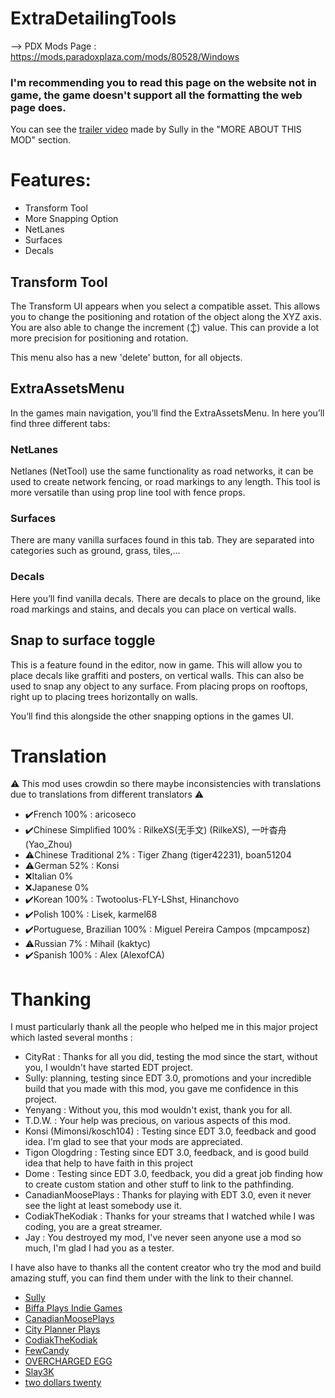 # ExtraDetailingTools

--> PDX Mods Page : https://mods.paradoxplaza.com/mods/80528/Windows

### I'm recommending you to read this page on the website not in game, the game doesn't support all the formatting the web page does.

You can see the [trailer video](https://youtu.be/aALkRFdWOhM?si=nd_caJkElHPi6thE) made by Sully in the "MORE ABOUT THIS MOD" section.

# Features:
* Transform Tool
* More Snapping Option
* NetLanes
* Surfaces
* Decals

## Transform Tool
The Transform UI appears when you select a compatible asset. This allows you to change the positioning and rotation of the object along the XYZ axis. You are also able to change the increment (↕) value. This can provide a lot more precision for positioning and rotation.

This menu also has a new 'delete' button, for all objects.

## ExtraAssetsMenu

In the games main navigation, you’ll find the ExtraAssetsMenu. In here you’ll find three different tabs:

### NetLanes
Netlanes (NetTool) use the same functionality as road networks, it can be used to create network fencing, or road markings to any length. This tool is more versatile than using prop line tool with fence props.

### Surfaces
There are many vanilla surfaces found in this tab. They are separated into categories such as ground, grass, tiles,...

### Decals
Here you’ll find vanilla decals. There are decals to place on the ground, like road markings and stains, and decals you can place on vertical walls.

## Snap to surface toggle
This is a feature found in the editor, now in game. This will allow you to place decals like graffiti and posters, on vertical walls. This can also be used to snap any object to any surface. From placing props on rooftops, right up to placing trees horizontally on walls.

You’ll find this alongside the other snapping options in the games UI.

# Translation
⚠️ This mod uses crowdin so there maybe inconsistencies with translations due to translations from different translators ⚠️
- ✔️French 100% : aricoseco
- ✔️Chinese Simplified 100% : RilkeXS(无手文) (RilkeXS), 一叶杳舟 (Yao_Zhou)
- ⚠️Chinese Traditional 2% : Tiger Zhang (tiger42231), boan51204
- ⚠️German 52% : Konsi
- ❌Italian 0%
- ❌Japanese 0%
- ✔️Korean 100% : Twotoolus-FLY-LShst, Hinanchovo
- ✔️Polish 100% : Lisek, karmel68
- ✔️Portuguese, Brazilian 100% : Miguel Pereira Campos (mpcamposz)
- ⚠️Russian 7% : Mihail (kaktyc)
- ✔️Spanish 100% : Alex (AlexofCA)

# Thanking
I must particularly thank all the people who helped me in this major project which lasted several months :
* CityRat : Thanks for all you did, testing the mod since the start, without you, I wouldn't have started EDT project.
* Sully: planning, testing since EDT 3.0, promotions and your incredible build that you made with this mod, you gave me confidence in this project.
* Yenyang : Without you, this mod wouldn't exist, thank you for all.
* T.D.W. : Your help was precious, on various aspects of this mod.
* Konsi (Mimonsi/kosch104) : Testing since EDT 3.0, feedback and good idea. I'm glad to see that your mods are appreciated.
* Tigon Ologdring : Testing since EDT 3.0, feedback, and is good build idea that help to have faith in this project
* Dome : Testing since EDT 3.0, feedback, you did a great job finding how to create custom station and other stuff to link to the pathfinding.
* CanadianMoosePlays : Thanks for playing with EDT 3.0, even it never see the light at least somebody use it.
* CodiakTheKodiak : Thanks for your streams that I watched while I was coding, you are a great streamer.
* Jay : You destroyed my mod, I've never seen anyone use a mod so much, I'm glad I had you as a tester.

I have also have to thanks all the content creator who try the mod and build amazing stuff, you can find them under with the link to their channel.
- [Sully](https://www.youtube.com/@sully_skylines)
- [Biffa Plays Indie Games](https://www.youtube.com/@BiffaPlaysCitiesSkylines)
- [CanadianMoosePlays](https://www.twitch.tv/canadianmooseplays)
- [City Planner Plays](https://www.youtube.com/@CityPlannerPlays)
- [CodiakTheKodiak](https://www.twitch.tv/codiakthekodiak)
- [FewCandy](https://www.youtube.com/@fewcandy)
- [OVERCHARGED EGG](https://www.youtube.com/@OVERCHARGEDEGG)
- [Slay3K](https://www.twitch.tv/slay3k)
- [two dollars twenty](https://www.youtube.com/@twodollarstwenty)
